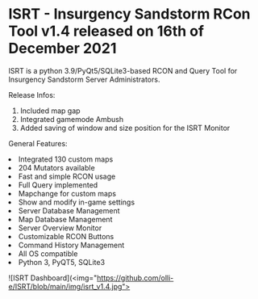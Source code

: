 # ISRT - Insurgency Sandstorm RCon Tool v1.4 released on 16th of December 2021

ISRT is a python 3.9/PyQt5/SQLite3-based RCON and Query Tool for Insurgency Sandstorm Server Administrators.

Release Infos:
1. Included map gap
2. Integrated gamemode Ambush
3. Added saving of window and size position for the ISRT Monitor

General Features:
<li>Integrated 130 custom maps</li>
<li>204 Mutators available</li>
<li>Fast and simple RCON usage</li>
<li>Full Query implemented</li>
<li>Mapchange for custom maps</li>
<li>Show and modify in-game settings</li>
<li>Server Database Management</li>
<li>Map Database Management</li>
<li>Server Overview Monitor</li>
<li>Customizable RCON Buttons</li>
<li>Command History Management</li>
<li>All OS compatible</li>
<li>Python 3, PyQT5, SQLite3</li>

![ISRT Dashboard](<img="https://github.com/olli-e/ISRT/blob/main/img/isrt_v1.4.jpg">
